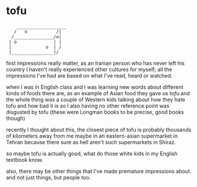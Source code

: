 # tofu
		___________________
       /   o           /|
      /_______________/o|
     | o              | |
     |             o  | /
     |________________|/ 

first impressions really matter, as an Iranian person who has never left his country I haven't really experienced other cultures for myself; all the impressions I've had are based on what I've read, heard or watched.

when I was in English class and I was learning new words about different kinds of foods there are, as an example of Asian food they gave us *tofu* and the whole thing was a couple of Western kids talking about how they hate tofu and how bad it is so I also having no other reference point was disgusted by tofu
(these were Longman books to be precise, good books though)

recently I thought about this, the closest piece of tofu is probably thousands of kilometers away from me maybe in an eastern-asian supermarket in Tehran because there sure as hell aren't such supermarkets in Shiraz.

so maybe tofu is actually good, what do those white kids in my English textbook know.

also, there may be other things that I've made premature impressions about. and not just things, but people too.